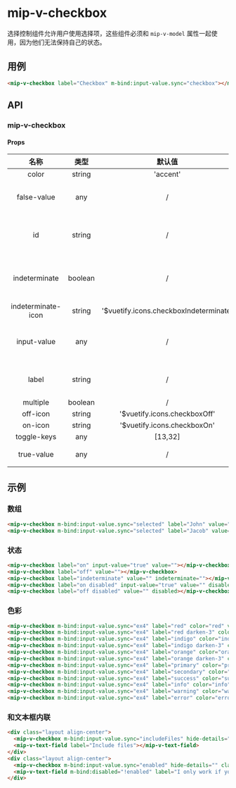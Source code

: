 # mip-v-checkbox

选择控制组件允许用户使用选择项，这些组件必须和 `mip-v-model` 属性一起使用，因为他们无法保持自己的状态。

## 用例

```html
<mip-v-checkbox label="Checkbox" m-bind:input-value.sync="checkbox"></mip-v-checkbox>
```

## API

### mip-v-checkbox

#### Props

名称|类型|默认值|含义
:--:|:--:|:--:|:---
color|string|'accent'|
false-value|any|/|设置虚假状态的值
id|string|/|设置组件上的DOM id
indeterminate|boolean|/|为复选框设置不确定状态
indeterminate-icon|string|'$vuetify.icons.checkboxIndeterminate'|
input-value|any|/|**v-model** 的绑定值
label|string|/|设置输入框标签
multiple|boolean|/|
off-icon|string|'$vuetify.icons.checkboxOff'|
on-icon|string|'$vuetify.icons.checkboxOn'|
toggle-keys|any|[13,32]|
true-value|any|/|设置真值

## 示例

### 数组

```html
<mip-v-checkbox m-bind:input-value.sync="selected" label="John" value="John"></mip-v-checkbox>
<mip-v-checkbox m-bind:input-value.sync="selected" label="Jacob" value="Jacob"></mip-v-checkbox>
```

### 状态

```html
<mip-v-checkbox label="on" input-value="true" value=""></mip-v-checkbox>
<mip-v-checkbox label="off" value=""></mip-v-checkbox>
<mip-v-checkbox label="indeterminate" value="" indeterminate=""></mip-v-checkbox>
<mip-v-checkbox label="on disabled" input-value="true" value="" disabled></mip-v-checkbox>
<mip-v-checkbox label="off disabled" value="" disabled></mip-v-checkbox>
```

### 色彩

```html
<mip-v-checkbox m-bind:input-value.sync="ex4" label="red" color="red" value="red" hide-details=""></mip-v-checkbox>
<mip-v-checkbox m-bind:input-value.sync="ex4" label="red darken-3" color="red darken-3" value="red darken-3" hide-details=""></mip-v-checkbox>
<mip-v-checkbox m-bind:input-value.sync="ex4" label="indigo" color="indigo" value="indigo" hide-details=""></mip-v-checkbox>
<mip-v-checkbox m-bind:input-value.sync="ex4" label="indigo darken-3" color="indigo darken-3" value="indigo darken-3" hide-details=""></mip-v-checkbox>
<mip-v-checkbox m-bind:input-value.sync="ex4" label="orange" color="orange" value="orange" hide-details=""></mip-v-checkbox>
<mip-v-checkbox m-bind:input-value.sync="ex4" label="orange darken-3" color="orange darken-3" value="orange darken-3" hide-details=""></mip-v-checkbox>
<mip-v-checkbox m-bind:input-value.sync="ex4" label="primary" color="primary" value="primary" hide-details=""></mip-v-checkbox>
<mip-v-checkbox m-bind:input-value.sync="ex4" label="secondary" color="secondary" value="secondary" hide-details=""></mip-v-checkbox>
<mip-v-checkbox m-bind:input-value.sync="ex4" label="success" color="success" value="success" hide-details=""></mip-v-checkbox>
<mip-v-checkbox m-bind:input-value.sync="ex4" label="info" color="info" value="info" hide-details=""></mip-v-checkbox>
<mip-v-checkbox m-bind:input-value.sync="ex4" label="warning" color="warning" value="warning" hide-details=""></mip-v-checkbox>
<mip-v-checkbox m-bind:input-value.sync="ex4" label="error" color="error" value="error" hide-details=""></mip-v-checkbox>
```

### 和文本框内联

```html
<div class="layout align-center">
  <mip-v-checkbox m-bind:input-value.sync="includeFiles" hide-details="" class="shrink mr-2"></mip-v-checkbox>
  <mip-v-text-field label="Include files"></mip-v-text-field>
</div>
<div class="layout align-center">
  <mip-v-checkbox m-bind:input-value.sync="enabled" hide-details="" class="shrink mr-2"></mip-v-checkbox>
  <mip-v-text-field m-bind:disabled="!enabled" label="I only work if you check the box"></mip-v-text-field>
</div>
```

